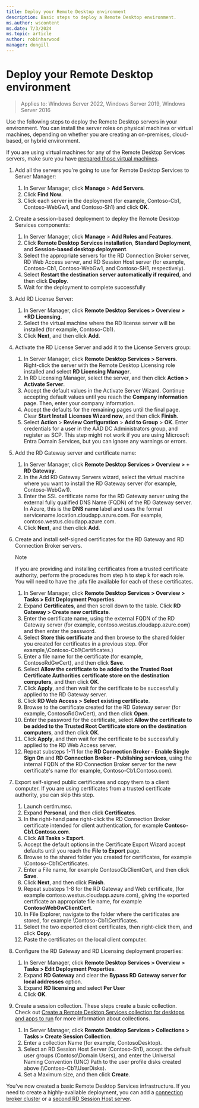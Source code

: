 ```yaml
---
title: Deploy your Remote Desktop environment
description: Basic steps to deploy a Remote Desktop environment.
ms.author: wscontent
ms.date: 7/3/2024
ms.topic: article
author: robinharwood
manager: dongill
---
```

# Deploy your Remote Desktop environment

>Applies to: Windows Server 2022, Windows Server 2019, Windows Server 2016

Use the following steps to deploy the Remote Desktop servers in your environment. You can install the server roles on physical machines or virtual machines, depending on whether you are creating an on-premises, cloud-based, or hybrid environment.

If you are using virtual machines for any of the Remote Desktop Services servers, make sure you have [prepared those virtual machines](rds-prepare-vms.md).


1.  Add all the servers you're going to use for Remote Desktop Services to Server Manager:
    1.  In Server Manager, click **Manage** > **Add Servers**.
    2.  Click **Find Now**.
    3.  Click each server in the deployment (for example, Contoso-Cb1, Contoso-WebGw1, and Contoso-Sh1) and click **OK**.
2.  Create a session-based deployment to deploy the Remote Desktop Services components:
    1.  In Server Manager, click **Manage** > **Add Roles and Features**.
    2.  Click **Remote Desktop Services installation**, **Standard Deployment**, and **Session-based desktop deployment**.
    3.  Select the appropriate servers for the RD Connection Broker server, RD Web Access server, and RD Session Host server (for example, Contoso-Cb1, Contoso-WebGw1, and Contoso-SH1, respectively).
    4.  Select **Restart the destination server automatically if required**, and then click **Deploy**.
    5.  Wait for the deployment to complete successfully
3.  Add RD License Server:
    1.  In Server Manager, click **Remote Desktop Services > Overview > +RD Licensing**.
    2.  Select the virtual machine where the RD license server will be installed (for example, Contoso-Cb1).
    3.  Click **Next**, and then click **Add**.
4.  Activate the RD License Server and add it to the License Servers group:
    1.  In Server Manager, click **Remote Desktop Services > Servers**. Right-click the server with the Remote Desktop Licensing role installed and select **RD Licensing Manager**.
    2.  In RD Licensing Manager, select the server, and then click **Action > Activate Server**.
    3.  Accept the default values in the Activate Server Wizard. Continue accepting default values until you reach the **Company information** page. Then, enter your company information.
    4.  Accept the defaults for the remaining pages until the final page. Clear **Start Install Licenses Wizard now**, and then click **Finish**.
    5.  Select **Action** > **Review Configuration** > **Add to Group** > **OK**. Enter credentials for a user in the AAD DC Administrators group, and register as SCP. This step might not work if you are using Microsoft Entra Domain Services, but you can ignore any warnings or errors.
5.  Add the RD Gateway server and certificate name:
    1.  In Server Manager, click **Remote Desktop Services > Overview > + RD Gateway**.
    2.  In the Add RD Gateway Servers wizard, select the virtual machine where you want to install the RD Gateway server (for example, Contoso-WebGw1).
    3.  Enter the SSL certificate name for the RD Gateway server using the external fully qualified DNS Name (FQDN) of the RD Gateway server. In Azure, this is the **DNS name** label and uses the format servicename.location.cloudapp.azure.com. For example, contoso.westus.cloudapp.azure.com.
    4.  Click **Next**, and then click **Add**.
6.  Create and install self-signed certificates for the RD Gateway and RD Connection Broker servers.

       > [!NOTE]
       > If you are providing and installing certificates from a trusted certificate authority, perform the procedures from step h to step k for each role. You will need to have the .pfx file available for each of these certificates.

    1.  In Server Manager, click **Remote Desktop Services > Overview > Tasks > Edit Deployment Properties**.
    2.  Expand **Certificates**, and then scroll down to the table. Click **RD Gateway > Create new certificate**.
    3.  Enter the certificate name, using the external FQDN of the RD Gateway server (for example, contoso.westus.cloudapp.azure.com) and then enter the password.
    4.  Select **Store this certificate** and then browse to the shared folder you created for certificates in a previous step. (For example,\Contoso-Cb1\Certificates.)
    5.  Enter a file name for the certificate (for example, ContosoRdGwCert), and then click **Save**.
    6.  Select **Allow the certificate to be added to the Trusted Root Certificate Authorities certificate store on the destination computers**, and then click **OK**.
    7.  Click **Apply**, and then wait for the certificate to be successfully applied to the RD Gateway server.
    8.  Click **RD Web Access > Select existing certificate**.
    9.  Browse to the certificate created for the RD Gateway server (for example, ContosoRdGwCert), and then click **Open**.
    10. Enter the password for the certificate, select **Allow the certificate to be added to the Trusted Root Certificate store on the destination computers**, and then click **OK**.
    11. Click **Apply**, and then wait for the certificate to be successfully applied to the RD Web Access server.
    12. Repeat substeps 1-11 for the **RD Connection Broker - Enable Single Sign On** and **RD Connection Broker - Publishing services**, using the internal FQDN of the RD Connection Broker server for the new certificate's name (for example, Contoso-Cb1.Contoso.com).
7.  Export self-signed public certificates and copy them to a client computer. If you are using certificates from a trusted certificate authority, you can skip this step.
    1.  Launch certlm.msc.
    2.  Expand **Personal**, and then click **Certificates**.
    3.  In the right-hand pane right-click the RD Connection Broker certificate intended for client authentication, for example **Contoso-Cb1.Contoso.com**.
    4.  Click **All Tasks > Export**.
    5.  Accept the default options in the Certificate Export Wizard accept defaults until you reach the **File to Export** page.
    6.  Browse to the shared folder you created for certificates, for example \Contoso-Cb1\Certificates.
    7.  Enter a File name, for example ContosoCbClientCert, and then click **Save**.
    8.  Click **Next**, and then click **Finish**.
    9.  Repeat substeps 1-8 for the RD Gateway and Web certificate, (for example contoso.westus.cloudapp.azure.com), giving the exported certificate an appropriate file name, for example **ContosoWebGwClientCert**.
    10. In File Explorer, navigate to the folder where the certificates are stored, for example \Contoso-Cb1\Certificates.
    11. Select the two exported client certificates, then right-click them, and click **Copy**.
    12. Paste the certificates on the local client computer.
8.  Configure the RD Gateway and RD Licensing deployment properties:
    1.  In Server Manager, click **Remote Desktop Services > Overview > Tasks > Edit Deployment Properties**.
    2.  Expand **RD Gateway** and clear the **Bypass RD Gateway server for local addresses** option.
    3.  Expand **RD licensing** and select **Per User**
    4.  Click **OK**.
10. Create a session collection. These steps create a basic collection. Check out [Create a Remote Desktop Services collection for desktops and apps to run](rds-create-collection.md) for more information about collections.

    1.  In Server Manager, click **Remote Desktop Services > Collections > Tasks > Create Session Collection**.
    2.  Enter a collection Name (for example, ContosoDesktop).
    3.  Select an RD Session Host Server (Contoso-Sh1), accept the default user groups (Contoso\Domain Users), and enter the Universal Naming Convention (UNC) Path to the user profile disks created above (\Contoso-Cb1\UserDisks).
    4.  Set a Maximum size, and then click **Create**.


You've now created a basic Remote Desktop Services infrastructure. If you need to create a highly-available deployment, you can add a [connection broker cluster](rds-connection-broker-cluster.md) or a [second RD Session Host server](rds-scale-rdsh-farm.md).
